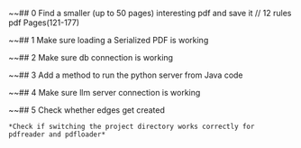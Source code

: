 
~~## 0 Find a smaller (up to 50 pages) interesting pdf and save it // 12 rules pdf Pages(121-177)

~~## 1 Make sure loading a Serialized PDF is working

~~## 2 Make sure db connection is working

~~## 3 Add a method to run the python server from Java code

~~## 4 Make sure llm server connection is working

~~## 5 Check whether edges get created



`*Check if switching the project directory works correctly for pdfreader and pdfloader*`